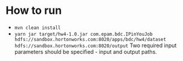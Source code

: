 # How to run

* `mvn clean install`
* `﻿yarn jar target/hw4-1.0.jar com.epam.bdc.IPinYouJob hdfs://sandbox.hortonworks.com:8020/apps/bdc/hw4/dataset hdfs://sandbox.hortonworks.com:8020/output`
Two required input parameters should be specified - input and output paths.
